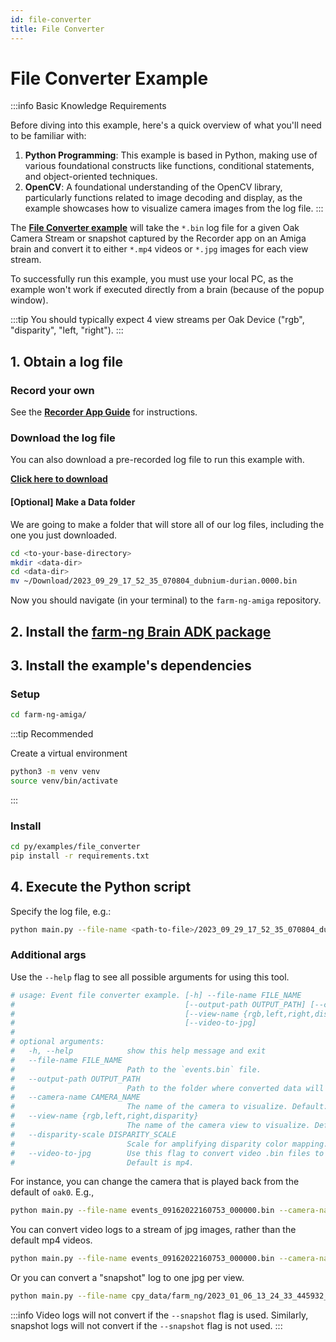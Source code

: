 ```yaml
---
id: file-converter
title: File Converter
---
```


# File Converter Example

:::info Basic Knowledge Requirements

Before diving into this example, here's a quick overview of what you'll need to be familiar with:

1. **Python Programming**: This example is based in Python, making use of various foundational
constructs like functions, conditional statements, and object-oriented techniques.
2. **OpenCV**: A foundational understanding of the OpenCV library, particularly functions related to
image decoding and display, as the example showcases how to visualize camera images from the log file.
:::

The [**File Converter example**](https://github.com/farm-ng/farm-ng-amiga/blob/main/py/examples/file_converter/main.py)
will take the `*.bin` log file for a given Oak Camera Stream or snapshot
captured by the Recorder app on an Amiga brain and convert it to either
`*.mp4` videos or `*.jpg` images for each view stream.

To successfully run this example, you must use your local PC, as the example won't
work if executed directly from a brain (because of the popup window).

:::tip
You should typically expect 4 view streams per Oak Device ("rgb", "disparity", "left, "right").
:::

## 1. Obtain a log file

### Record your own

See the **[Recorder App Guide](/docs/apps/recorder_app/)** for instructions.

### Download the log file

You can also download a pre-recorded log file to run this example with.

[**Click here to download**](https://farm-ng-dev-auto-plot-mvp.s3.us-west-2.amazonaws.com/datasets/examples_log_file/2023_09_29_17_52_35_070804_dubnium-durian.0000.bin)

#### [Optional] Make a Data folder

We are going to make a folder that will store all of our log
files, including the one you just downloaded.

```bash
cd <to-your-base-directory>
mkdir <data-dir>
cd <data-dir>
mv ~/Download/2023_09_29_17_52_35_070804_dubnium-durian.0000.bin
```

Now you should navigate (in your terminal) to the `farm-ng-amiga` repository.

## 2. Install the [farm-ng Brain ADK package](/docs/brain/brain-install)

## 3. Install the example's dependencies

### Setup

```bash
cd farm-ng-amiga/
```

:::tip Recommended

Create a virtual environment

```bash
python3 -m venv venv
source venv/bin/activate
```

:::

### Install

```bash
cd py/examples/file_converter
pip install -r requirements.txt
```

## 4. Execute the Python script

Specify the log file, e.g.:

```bash
python main.py --file-name <path-to-file>/2023_09_29_17_52_35_070804_dubnium-durian.0000.bin
```

### Additional args

 Use the `--help` flag to see all possible arguments for using this tool.

```bash
# usage: Event file converter example. [-h] --file-name FILE_NAME
#                                      [--output-path OUTPUT_PATH] [--camera-name CAMERA_NAME]
#                                      [--view-name {rgb,left,right,disparity}] [--disparity-scale DISPARITY_SCALE]
#                                      [--video-to-jpg]
#
# optional arguments:
#   -h, --help            show this help message and exit
#   --file-name FILE_NAME
#                         Path to the `events.bin` file.
#   --output-path OUTPUT_PATH
#                         Path to the folder where converted data will be written.
#   --camera-name CAMERA_NAME
#                         The name of the camera to visualize. Default: oak0.
#   --view-name {rgb,left,right,disparity}
#                         The name of the camera view to visualize. Default: rbg.
#   --disparity-scale DISPARITY_SCALE
#                         Scale for amplifying disparity color mapping. Default: 1.
#   --video-to-jpg        Use this flag to convert video .bin files to a series of jpg images.
#                         Default is mp4.
```

 For instance, you can change the camera that is played back from the default of `oak0`. E.g.,

```bash
python main.py --file-name events_09162022160753_000000.bin --camera-name oak1
```

You can convert video logs to a stream of jpg images, rather than the default mp4 videos.

```bash
python main.py --file-name events_09162022160753_000000.bin --camera-name oak1 --video-to-jpg
```

Or you can convert a "snapshot" log to one jpg per view.

```bash
python main.py --file-name cpy_data/farm_ng/2023_01_06_13_24_33_445932_snapshot_b42d218.bin --video-to-jpg
```

:::info
Video logs will not convert if the `--snapshot` flag is used.
Similarly, snapshot logs will not convert if the `--snapshot` flag is not used.
:::
